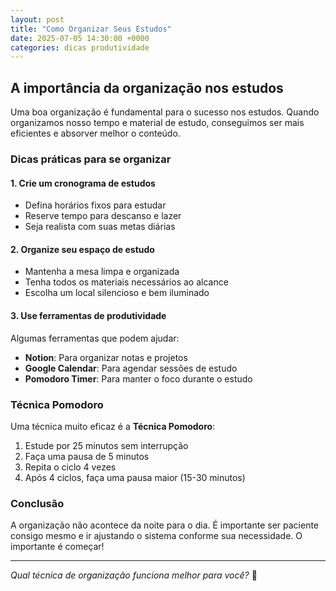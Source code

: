 ```yaml
---
layout: post
title: "Como Organizar Seus Estudos"
date: 2025-07-05 14:30:00 +0000
categories: dicas produtividade
---
```


## A importância da organização nos estudos

Uma boa organização é fundamental para o sucesso nos estudos. Quando organizamos nosso tempo e material de estudo, conseguimos ser mais eficientes e absorver melhor o conteúdo.

### Dicas práticas para se organizar

#### 1. Crie um cronograma de estudos

- Defina horários fixos para estudar
- Reserve tempo para descanso e lazer
- Seja realista com suas metas diárias

#### 2. Organize seu espaço de estudo

- Mantenha a mesa limpa e organizada
- Tenha todos os materiais necessários ao alcance
- Escolha um local silencioso e bem iluminado

#### 3. Use ferramentas de produtividade

Algumas ferramentas que podem ajudar:

- **Notion**: Para organizar notas e projetos
- **Google Calendar**: Para agendar sessões de estudo
- **Pomodoro Timer**: Para manter o foco durante o estudo

### Técnica Pomodoro

Uma técnica muito eficaz é a **Técnica Pomodoro**:

1. Estude por 25 minutos sem interrupção
2. Faça uma pausa de 5 minutos
3. Repita o ciclo 4 vezes
4. Após 4 ciclos, faça uma pausa maior (15-30 minutos)

### Conclusão

A organização não acontece da noite para o dia. É importante ser paciente consigo mesmo e ir ajustando o sistema conforme sua necessidade. O importante é começar!

---

*Qual técnica de organização funciona melhor para você?* 🤔
